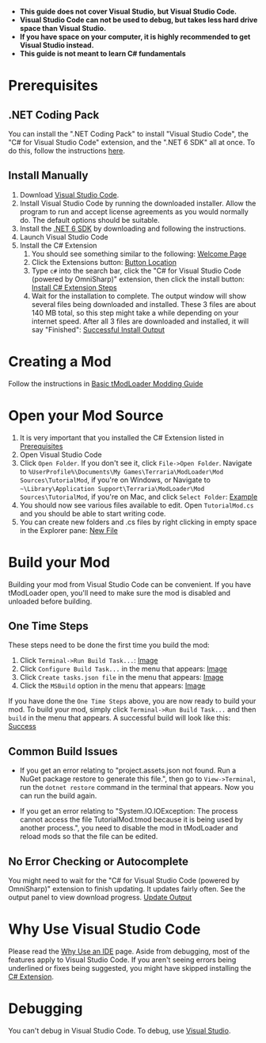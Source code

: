 - **This guide does not cover Visual Studio, but Visual Studio Code.**
- **Visual Studio Code can not be used to debug, but takes less hard drive space than Visual Studio.**
- **If you have space on your computer, it is highly recommended to get Visual Studio instead.**
- **This guide is not meant to learn C# fundamentals**

# Prerequisites

## .NET Coding Pack
You can install the ".NET Coding Pack" to install "Visual Studio Code", the "C# for Visual Studio Code" extension, and the ".NET 6 SDK" all at once. To do this, follow the instructions [here](https://code.visualstudio.com/docs/languages/dotnet#_net-coding-pack).
## Install Manually
1. Download [Visual Studio Code](https://code.visualstudio.com/). 
1. Install Visual Studio Code by running the downloaded installer. Allow the program to run and accept license agreements as you would normally do. The default options should be suitable.
1. Install the [.NET 6 SDK](https://aka.ms/vscDocs/dotnet/download) by downloading and following the instructions.
1. Launch Visual Studio Code
1. Install the C# Extension
    1. You should see something similar to the following: [Welcome Page](https://i.imgur.com/YwNh3x6.png)
    1. Click the Extensions button: [Button Location](https://i.imgur.com/fqMhVKd.png)
    1. Type `c#` into the search bar, click the "C# for Visual Studio Code (powered by OmniSharp)" extension, then click the install button: [Install C# Extension Steps](https://i.imgur.com/tysRolo.png)
    1. Wait for the installation to complete. The output window will show several files being downloaded and installed. These 3 files are about 140 MB total, so this step might take a while depending on your internet speed. After all 3 files are downloaded and installed, it will say "Finished": [Successful Install Output](https://i.imgur.com/qcDMLVe.png) 

# Creating a Mod
Follow the instructions in [Basic tModLoader Modding Guide](Basic-tModLoader-Modding-Guide)

# Open your Mod Source
1. It is very important that you installed the C# Extension listed in [Prerequisites](#prerequisites)
1. Open Visual Studio Code
1. Click `Open Folder`. If you don't see it, click `File->Open Folder`. Navigate to `%UserProfile%\Documents\My Games\Terraria\ModLoader\Mod Sources\TutorialMod`, if you're on Windows, or Navigate to `~\Library\Application Support\Terraria\ModLoader\Mod Sources\TutorialMod`, if you're on Mac, and click `Select Folder`: [Example](https://i.imgur.com/lCaN4aP.png)
1. You should now see various files available to edit. Open `TutorialMod.cs` and you should be able to start writing code.
1. You can create new folders and .cs files by right clicking in empty space in the Explorer pane: [New File](https://i.imgur.com/B6fh4JD.png)

# Build your Mod
Building your mod from Visual Studio Code can be convenient. If you have tModLoader open, you'll need to make sure the mod is disabled and unloaded before building.

## One Time Steps
These steps need to be done the first time you build the mod:
1. Click `Terminal->Run Build Task...`: [Image](https://i.imgur.com/J2AMh2x.png)
1. Click `Configure Build Task...` in the menu that appears: [Image](https://i.imgur.com/hsWTsUJ.png)
1. Click `Create tasks.json file` in the menu that appears: [Image](https://i.imgur.com/JHqC4PE.png)
1. Click the `MSBuild` option in the menu that appears: [Image](https://i.imgur.com/qg4chlH.png)

If you have done the `One Time Steps` above, you are now ready to build your mod. To build your mod, simply click `Terminal->Run Build Task...` and then `build` in the menu that appears. A successful build will look like this: [Success](https://i.imgur.com/FjolklJ.png)

## Common Build Issues
* If you get an error relating to "project.assets.json not found. Run a NuGet package restore to generate this file.", then go to `View->Terminal`, run the `dotnet restore` command in the terminal that appears. Now you can run the build again.  

* If you get an error relating to "System.IO.IOException: The process cannot access the file TutorialMod.tmod because it is being used by another process.", you need to disable the mod in tModLoader and reload mods so that the file can be edited.

## No Error Checking or Autocomplete
You might need to wait for the "C# for Visual Studio Code (powered by OmniSharp)" extension to finish updating. It updates fairly often. See the output panel to view download progress. [Update Output](https://i.imgur.com/qcDMLVe.png) 

# Why Use Visual Studio Code
Please read the [Why Use an IDE](Why-Use-an-IDE) page. Aside from debugging, most of the features apply to Visual Studio Code. If you aren't seeing errors being underlined or fixes being suggested, you might have skipped installing the [C# Extension](#prerequisites).

# Debugging
You can't debug in Visual Studio Code. To debug, use [Visual Studio](Developing-with-Visual-Studio).